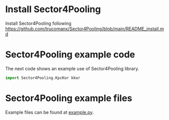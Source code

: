 # Install Sector4Pooling

Install Sector4Pooling following https://github.com/trucomanx/Sector4Pooling/blob/main/README_install.md 

# Sector4Pooling example code

The next code shows an example use of Sector4Pooling library.

```python
import Sector4Pooling.KpcKor kkor
```

# Sector4Pooling example files

Example files can be found at [example.py](example.py).
